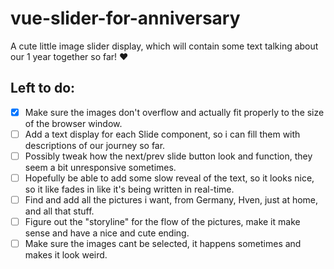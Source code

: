 # vue-slider-for-anniversary

A cute little image slider display, which will contain some text talking about our 1 year together so far! ❤️

## Left to do:
- [x] Make sure the images don't overflow and actually fit properly to the size of the browser window.
- [ ] Add a text display for each Slide component, so i can fill them with descriptions of our journey so far.
- [ ] Possibly tweak how the next/prev slide button look and function, they seem a bit unresponsive sometimes.
- [ ] Hopefully be able to add some slow reveal of the text, so it looks nice, so it like fades in like it's being written in real-time.
- [ ] Find and add all the pictures i want, from Germany, Hven, just at home, and all that stuff.
- [ ] Figure out the "storyline" for the flow of the pictures, make it make sense and have a nice and cute ending.
- [ ] Make sure the images cant be selected, it happens sometimes and makes it look weird.
